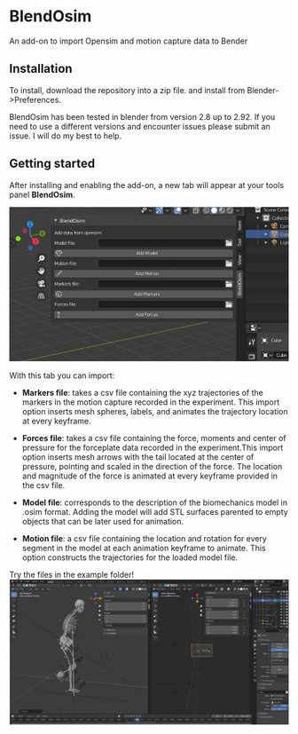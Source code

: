 # BlendOsim
An add-on to import Opensim and motion capture data to Bender

## Installation

To install, download the repository into a zip file.  and install from Blender->Preferences.

BlendOsim has been tested in blender from version 2.8 up to 2.92. If you need to use a different versions and encounter issues please submit an issue. I will do my best to help.

## Getting started

After installing and enabling the add-on, a new tab will appear at your tools panel **BlendOsim**. 

![Options added to the tools panel](doc/toolspanel.png)

With this tab you can import:

- **Markers file**: takes a csv file containing the xyz trajectories of the markers in the motion capture recorded in the experiment. This import option inserts mesh spheres, labels, and animates the trajectory location at every keyframe.

- **Forces file**: takes a csv file containing the force, moments and center of pressure for the forceplate data recorded in the experiment.This import option inserts mesh arrows with the tail located at the center of pressure, pointing and scaled in the direction of the force. The location and magnitude of the force is animated at every keyframe provided in the csv file.

- **Model file**: corresponds to the description of the biomechanics model in .osim format. Adding the model will add STL surfaces parented to empty objects that can be later used for animation. 

- **Motion file**: a csv file containing the location and rotation for every segment in the model at each animation keyframe to animate. This option constructs the trajectories for the loaded model file.

Try the files in the example folder!
![This is what you would see](doc/bones.png)


